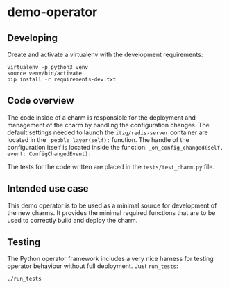 # demo-operator

## Developing

Create and activate a virtualenv with the development requirements:

    virtualenv -p python3 venv
    source venv/bin/activate
    pip install -r requirements-dev.txt

## Code overview

The code inside of a charm is responsible for the deployment and management of the charm by handling the configuration changes. The default settings needed to launch the `itzg/redis-server` container are located in the `_pebble_layer(self):` function. 
The handle of the configuration itself is located inside the function:
`_on_config_changed(self, event: ConfigChangedEvent):`

The tests for the code written are placed in the `tests/test_charm.py` file.

## Intended use case

This demo operator is to be used as a minimal source for development of the new charms. It provides the minimal required functions that are to be used to correctly build and deploy the charm.

## Testing

The Python operator framework includes a very nice harness for testing
operator behaviour without full deployment. Just `run_tests`:

    ./run_tests
